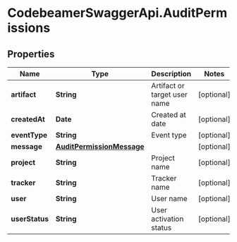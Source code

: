 # CodebeamerSwaggerApi.AuditPermissions

## Properties
Name | Type | Description | Notes
------------ | ------------- | ------------- | -------------
**artifact** | **String** | Artifact or target user name | [optional] 
**createdAt** | **Date** | Created at date | [optional] 
**eventType** | **String** | Event type | [optional] 
**message** | [**AuditPermissionMessage**](AuditPermissionMessage.md) |  | [optional] 
**project** | **String** | Project name | [optional] 
**tracker** | **String** | Tracker name | [optional] 
**user** | **String** | User name | [optional] 
**userStatus** | **String** | User activation status | [optional] 
